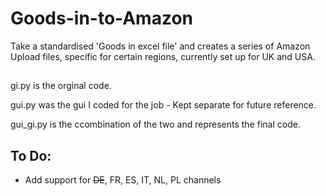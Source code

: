 # Goods-in-to-Amazon
Take a standardised 'Goods in excel file' and creates a series of Amazon Upload files, specific for certain regions, currently set up for UK and USA.

##
gi.py is the orginal code.

gui.py was the gui I coded for the job - Kept separate for future reference.

gui_gi.py is the ccombination of the two and represents the final code.

## To Do:
- Add support for ~~DE~~, FR, ES, IT, NL, PL channels



